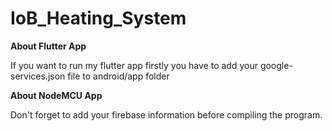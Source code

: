# IoB_Heating_System


**About Flutter App**

If you want to run my flutter app firstly you have to add your google-services.json file to android/app folder


**About NodeMCU App**

Don't forget to add your firebase information before compiling the program.
